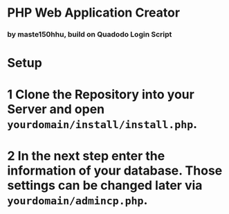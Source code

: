 # PHP Web Application Creator 
### by maste150hhu, build on Quadodo Login Script

# Setup

# 1 Clone the Repository into your Server and open `yourdomain/install/install.php`.

# 2 In the next step enter the information of your database. Those settings can be changed later via `yourdomain/admincp.php`.


